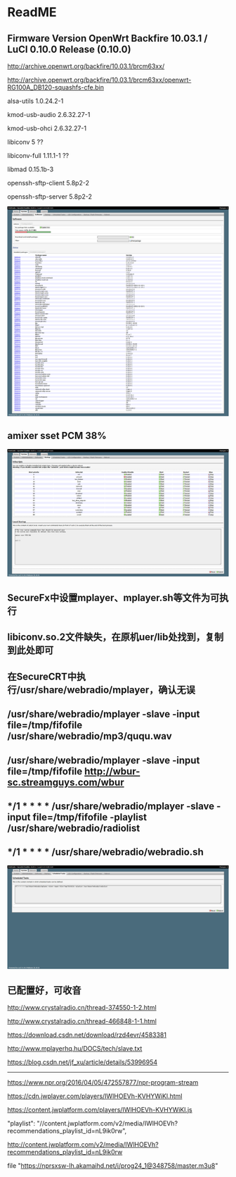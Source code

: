 # ReadME

## Firmware Version	OpenWrt Backfire 10.03.1 / LuCI 0.10.0 Release (0.10.0)

http://archive.openwrt.org/backfire/10.03.1/brcm63xx/

http://archive.openwrt.org/backfire/10.03.1/brcm63xx/openwrt-RG100A_DB120-squashfs-cfe.bin

alsa-utils 	1.0.24.2-1

kmod-usb-audio 	2.6.32.27-1

kmod-usb-ohci 	2.6.32.27-1

libiconv 	5 ??

libiconv-full 	1.11.1-1 ??

libmad 	0.15.1b-3

openssh-sftp-client 	5.8p2-2

openssh-sftp-server 	5.8p2-2


![SW](./image/WebRadio_Software.png)

## amixer sset PCM 38%
![SW](./image/WebRadio_Startup.png)

## SecureFx中设置mplayer、mplayer.sh等文件为可执行

## libiconv.so.2文件缺失，在原机uer/lib处找到，复制到此处即可

## 在SecureCRT中执行/usr/share/webradio/mplayer，确认无误

## /usr/share/webradio/mplayer -slave -input file=/tmp/fifofile /usr/share/webradio/mp3/ququ.wav

## /usr/share/webradio/mplayer -slave -input file=/tmp/fifofile http://wbur-sc.streamguys.com/wbur

## */1 * * * * /usr/share/webradio/mplayer -slave -input file=/tmp/fifofile -playlist /usr/share/webradio/radiolist

## */1 * * * * /usr/share/webradio/webradio.sh

![SW](./image/WebRadio_Scheduled_Tasks.png)


## 已配置好，可收音

http://www.crystalradio.cn/thread-374550-1-2.html

http://www.crystalradio.cn/thread-466848-1-1.html

https://download.csdn.net/download/rzd4evr/4583381

http://www.mplayerhq.hu/DOCS/tech/slave.txt

https://blog.csdn.net/jf_xu/article/details/53996954

-----------------
https://www.npr.org/2016/04/05/472557877/npr-program-stream

https://cdn.jwplayer.com/players/IWlHOEVh-KVHYWiKl.html

https://content.jwplatform.com/players/IWlHOEVh-KVHYWiKl.js

"playlist": "//content.jwplatform.com/v2/media/IWlHOEVh?recommendations_playlist_id=nL9ik0rw",

http://content.jwplatform.com/v2/media/IWlHOEVh?recommendations_playlist_id=nL9ik0rw

file	"https://nprsxsw-lh.akamaihd.net/i/prog24_1@348758/master.m3u8"

